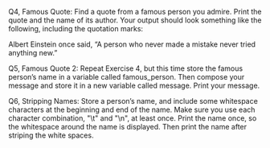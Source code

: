 Q4, Famous Quote: Find a quote from a famous person you admire. Print the quote and the name of its author. Your output should look something like the following, including the quotation marks:

Albert Einstein once said, “A person who never made a mistake never tried anything new.”

Q5, Famous Quote 2: Repeat Exercise 4, but this time store the famous person’s name in a variable called famous_person. Then compose your message and store it in a new variable called message. Print your message.

Q6, Stripping Names: Store a person’s name, and include some whitespace characters at the beginning and end of the name. Make sure you use each character combination, "\t" and "\n", at least once. Print the name once, so the whitespace around the name is displayed. Then print the name after striping the white spaces.